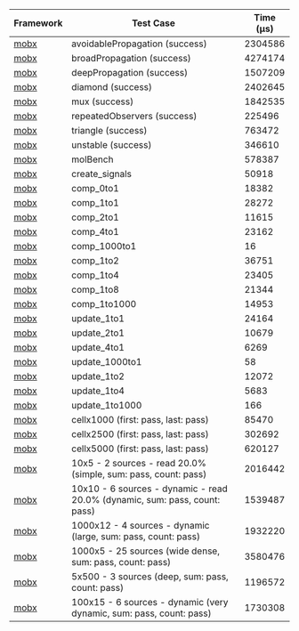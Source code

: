| Framework | Test Case | Time (μs) |
| --- | --- | --- |
| [mobx](https://github.com/mobxjs/mobx.dart) | avoidablePropagation (success) | 2304586 |
| [mobx](https://github.com/mobxjs/mobx.dart) | broadPropagation (success) | 4274174 |
| [mobx](https://github.com/mobxjs/mobx.dart) | deepPropagation (success) | 1507209 |
| [mobx](https://github.com/mobxjs/mobx.dart) | diamond (success) | 2402645 |
| [mobx](https://github.com/mobxjs/mobx.dart) | mux (success) | 1842535 |
| [mobx](https://github.com/mobxjs/mobx.dart) | repeatedObservers (success) | 225496 |
| [mobx](https://github.com/mobxjs/mobx.dart) | triangle (success) | 763472 |
| [mobx](https://github.com/mobxjs/mobx.dart) | unstable (success) | 346610 |
| [mobx](https://github.com/mobxjs/mobx.dart) | molBench | 578387 |
| [mobx](https://github.com/mobxjs/mobx.dart) | create_signals | 50918 |
| [mobx](https://github.com/mobxjs/mobx.dart) | comp_0to1 | 18382 |
| [mobx](https://github.com/mobxjs/mobx.dart) | comp_1to1 | 28272 |
| [mobx](https://github.com/mobxjs/mobx.dart) | comp_2to1 | 11615 |
| [mobx](https://github.com/mobxjs/mobx.dart) | comp_4to1 | 23162 |
| [mobx](https://github.com/mobxjs/mobx.dart) | comp_1000to1 | 16 |
| [mobx](https://github.com/mobxjs/mobx.dart) | comp_1to2 | 36751 |
| [mobx](https://github.com/mobxjs/mobx.dart) | comp_1to4 | 23405 |
| [mobx](https://github.com/mobxjs/mobx.dart) | comp_1to8 | 21344 |
| [mobx](https://github.com/mobxjs/mobx.dart) | comp_1to1000 | 14953 |
| [mobx](https://github.com/mobxjs/mobx.dart) | update_1to1 | 24164 |
| [mobx](https://github.com/mobxjs/mobx.dart) | update_2to1 | 10679 |
| [mobx](https://github.com/mobxjs/mobx.dart) | update_4to1 | 6269 |
| [mobx](https://github.com/mobxjs/mobx.dart) | update_1000to1 | 58 |
| [mobx](https://github.com/mobxjs/mobx.dart) | update_1to2 | 12072 |
| [mobx](https://github.com/mobxjs/mobx.dart) | update_1to4 | 5683 |
| [mobx](https://github.com/mobxjs/mobx.dart) | update_1to1000 | 166 |
| [mobx](https://github.com/mobxjs/mobx.dart) | cellx1000 (first: pass, last: pass) | 85470 |
| [mobx](https://github.com/mobxjs/mobx.dart) | cellx2500 (first: pass, last: pass) | 302692 |
| [mobx](https://github.com/mobxjs/mobx.dart) | cellx5000 (first: pass, last: pass) | 620127 |
| [mobx](https://github.com/mobxjs/mobx.dart) | 10x5 - 2 sources - read 20.0% (simple, sum: pass, count: pass) | 2016442 |
| [mobx](https://github.com/mobxjs/mobx.dart) | 10x10 - 6 sources - dynamic - read 20.0% (dynamic, sum: pass, count: pass) | 1539487 |
| [mobx](https://github.com/mobxjs/mobx.dart) | 1000x12 - 4 sources - dynamic (large, sum: pass, count: pass) | 1932220 |
| [mobx](https://github.com/mobxjs/mobx.dart) | 1000x5 - 25 sources (wide dense, sum: pass, count: pass) | 3580476 |
| [mobx](https://github.com/mobxjs/mobx.dart) | 5x500 - 3 sources (deep, sum: pass, count: pass) | 1196572 |
| [mobx](https://github.com/mobxjs/mobx.dart) | 100x15 - 6 sources - dynamic (very dynamic, sum: pass, count: pass) | 1730308 |
